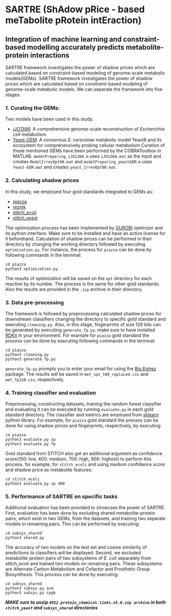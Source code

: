 # SARTRE (ShAdow pRice - based meTabolite pRotein intEraction)
## Integration of machine learning and constraint-based modelling accurately predicts metabolite-protein interactions

SARTRE framework investigates the power of shadow prices which are calculated based on constraint-based modeling of genome-scale metabolic models(GEMs). SARTRE framework investigates the power of shadow prices which are calculated based on constraint-based modeling of genome-scale metabolic models. We can seperate the framework into five stages:

### 1. Curating the GEMs:
Two models have been used in this study. 
- [iJO1366](https://www.ncbi.nlm.nih.gov/pmc/articles/PMC3261703/): A comprehensive genome-scale reconstruction of *Escherichia coli* metabolism
- [Yeast-GEM](https://github.com/SysBioChalmers/yeast-GEM): A consensus *S. cerevisiae* metabolic model Yeast8 and its ecosystem for comprehensively probing cellular metabolism
Curation of these mentioned GEMs have been performed by the  COBRAToolbox in MATLAB. `modelPreparing_iJO1366.m` uses `iJO1366.mat` as the input and creates `ModelIrrevOpt90.mat` and  `modelPreparing_yeastGEM.m` uses `Yeast-GEM.mat` and creates `yeast_IrrevOpt90.mat`.

### 2. Calculating shadow prices
In this study, we employed four gold standards integrated to GEMs as:
- [piazza](https://pubmed.ncbi.nlm.nih.gov/29307493/)
- [reznik](https://pubmed.ncbi.nlm.nih.gov/28903046/)
- [stitch_ecoli](http://stitch.embl.de/)
- [stitch_yeast](http://stitch.embl.de/)

The optimization process has been implemented by [GUROBI](https://www.gurobi.com/) optimizer and its python interface. Make sure to be installed and have an active license for it beforehand. Calculation of shadow prices can be performed in their directory by changing the working directory followed by executing `optimization.py`. For instance, the process for `piazza` can be done by following commands in the terminal:
```
cd piazza
python3 optimization.py
```
The results of optimization will be saved on the `opt` directory for each reaction by its number. The process is the same for other gold standards. Also the results are provided in the `.zip` archive in their directory.

### 3. Data pre-processing
The framework is followed by preprocessing calculated shadow prices for downstream classifiers changing the directory to specific gold standard and executing `cleaning.py`. Also, in this stage, fingerprints of size 128 bits can be generated by executing `generate_fp.py`. make sure to have installed [RDKit](https://www.rdkit.org/) in your environment. For example for `piazza` gold standard the process can be done by executing following commands in the terminal:
```
cd piazza
python3 cleaning.py
python3 generate_fp.py
```
`generate_fp.py` prompts you to enter your email for using the [Bio.Entrez](https://biopython.org/docs/1.76/api/Bio.Entrez.html) package. The results will be saved in `met_sps_t80_replaced.csv` and `met_fp128.csv`, respectively.

### 4. Training classifier and evaluation
Preprocessing, constructing datasets, training the random forest classifier and evaluating it can be executed by running `evaluate.py` in each gold standard directory. The classifier and metrics are employed from [sklearn](https://scikit-learn.org/stable/) python library. For example, for `piazza` gold standard the process can be done for using shadow prices and fingerprints, respectively, by executing:
```
cd piazza
python3 evaluate.py sp
python3 evaluate.py fp
```
Gold standard from STITCH also get an additional argument as confidence score(150: low, 400: medium, 700: high, 900: highest) to perform this process. for example, for `stitch_ecoli` and using medium confidence score and shadow price as metabolite features:
```
cd stitch_ecoli
python3 evaluate.py sp 400 
```

### 5. Performance of SARTRE on specific tasks 
Additional evaluation has been provided to showcase the power of SARTRE. First, evaluation has been done by excluding shared metabolite-protein pairs, which exist in two GEMs, from the datasets, and training two separate models in remaining pairs. This can be performed by executing:
```
cd subsys_shared
python3 shared.py
```
The accuracy of two models on the test set and cosine similarity of predictions to classifiers will be displayed.
Second, we excluded metabolite-protein pairs of two subsystems of *E. coli* separately from stitch_ecoli and trained two models on remaining pairs. These subsystems are Alternate Carbon Metabolism and Cofactor and Prosthetic Group Biosynthesis. This process can be done by executing:
```
cd subsys_shared
python3 subsys.py acm
python3 subsys.py cpgb
```


***MAKE sure to unzip `4932.protein_chemical.links.v5.0.zip archive` in both `stitch_yeast` and `subsys_shared` directories***


